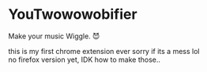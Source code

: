 # YouTwowowobifier
 Make your music Wiggle. 😈

this is my first chrome extension ever sorry if its a mess lol
<br>no firefox version yet, IDK how to make those..
